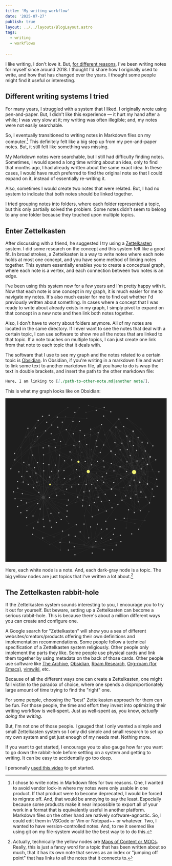 ```yaml
---
title: 'My writing workflow'
date: '2025-07-27'
publish: true
layout: ../../layouts/BlogLayout.astro
tags:
  - writing
  - workflows

---
```


I like writing, I don't love it. But, [for different reasons](/posts/why-i-write/), I've been writing notes for myself since around 2018. I thought I'd share how I originally used to write, and how that has changed over the years. I thought some people might find it useful or interesting.

## Different writing systems I tried

For many years, I struggled with a system that I liked. I originally wrote using pen-and-paper. But, I didn't like this experience — it hurt my hand after a while; I was very slow at it; my writing was often illegible; and, my notes were not easily searchable.

So, I eventually transitioned to writing notes in Markdown files on my computer.[^1] This definitely felt like a big step up from my pen-and-paper notes. But, it still felt like something was missing.

My Markdown notes were searchable, but I still had difficulty finding notes. Sometimes, I would spend a long time writing about an idea, only to find that months ago, I had already written about the same exact idea. In these cases, I would have much preferred to find the original note so that I could expand on it, instead of essentially re-writing it.

Also, sometimes I would create two notes that were related. But, I had no system to indicate that both notes should be linked together.

I tried grouping notes into folders, where each folder represented a topic, but this only partially solved the problem. Some notes didn't seem to belong to any one folder because they touched upon multiple topics.

## Enter Zettelkasten

After discussing with a friend, he suggested I try using a [Zettelkasten](https://zettelkasten.de/introduction/) system. I did some research on the concept and this system felt like a good fit. In broad strokes, a Zettelkasten is a way to write notes where each note holds at most one concept, and you have some method of linking notes together. This system essentially enables you to create a conceptual graph, where each note is a vertex, and each connection between two notes is an edge.

I've been using this system now for a few years and I'm pretty happy with it. Now that each note is one concept in my graph, it is much easier for me to navigate my notes. It's also much easier for me to find out whether I'd previously written about something. In cases where a concept that I was ready to write about already exists in my graph, I simply pivot to expand on that concept in a new note and then link both notes together.

Also, I don't have to worry about folders anymore. All of my notes are located in the same directory. If I ever want to see the notes that deal with a certain topic, I can use software to show me all the notes that are linked to that topic. If a note touches on multiple topics, I can just create one link from that note to each topic that it deals with.

The software that I use to see my graph and the notes related to a certain topic is [Obsidian](https://obsidian.md/). In Obsidian, if you're writing in a markdown file and want to link some text to another markdown file, all you have to do is wrap the text in double brackets, and insert the path to the other markdown file:

```md
Here, I am linking to [[./path-to-other-note.md|another note]].
```

This is what my graph looks like on Obsidian:

![Obsidian graph](./images/obsidian-graph.png)

Here, each white node is a note. And, each dark-gray node is a topic. The big yellow nodes are just topics that I've written a lot about.[^2]

## The Zettelkasten rabbit-hole

If the Zettelkasten system sounds interesting to you, I encourage you to try it out for yourself. But beware, setting up a Zettelkasten can become a serious rabbit-hole. This is because there's about a million different ways you can create and configure one.

A Google search for "Zettelkasten" will show you a sea of different websites/creators/products offering their own definitions and implementation recommendations. Some people follow a technical specification of a Zettelkasten system religiously. Other people only implement the parts they like. Some people use physical cards and link them together by using metadata on the back of those cards. Other people use software like [The Archive](https://zettelkasten.de/the-archive/), [Obsidian](https://obsidian.md/), [Roam Research](https://roamresearch.com/), [Org-roam (for Emacs)](https://www.orgroam.com/), [vimwiki](https://github.com/vimwiki/vimwiki), etc.

Because of all the different ways one can create a Zettelkasten, one might fall victim to the paradox of choice, where one spends a disproportionately large amount of time trying to find the "right" one.

For some people, choosing the "best" Zettelkasten approach for them can be fun. For those people, the time and effort they invest into optimizing their writing workflow is well-spent. Just as well-spent as, you know, *actually doing the writing*.

But, I'm not one of those people. I gauged that I only wanted a simple and small Zettelkasten system so I only did simple and small research to set up my own system and get just enough of my needs met. Nothing more.

If you want to get started, I encourage you to also gauge how far you want to go down the rabbit-hole before settling on a system and getting to writing. It can be easy to accidentally go too deep.

I personally [used this video](https://www.youtube.com/watch?v=E6ySG7xYgjY) to get started.

[^1]: I chose to write notes in Markdown files for two reasons. One, I wanted to avoid vendor lock-in where my notes were only usable in one product. If that product were to become deprecated, I would be forced to migrate off. And, that would be annoying to say the least. Especially because some products make it near impossible to export all of your work in a format that is equivalently useful in another platform. Markdown files on the other hand are natively software-agnostic. So, I could edit them in VSCode or Vim or Notepad++ or whatever. Two, I wanted to have version-controlled notes. And, to me it seemed like using git on my file-system would be the best way to to do this.

[^2]: Actually, technically the yellow nodes are [Maps of Content or MOCs](https://obsidian.rocks/maps-of-content-effortless-organization-for-notes/). Really, this is just a fancy word for a topic that has been written about so much, that it has its own note that serves as an index or "jumping off point" that has links to all the notes that it connects to.
